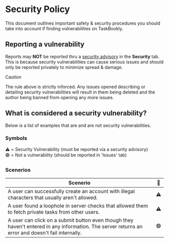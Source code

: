 # Security Policy

This document outlines important safety & security procedures you should take into account if finding vulnerabilities on TaskBookly.

## Reporting a vulnerability

Reports may **NOT** be reported thru a [security advisory](https://github.com/CodeDevelops/TaskBookly-Community/security/advisories/new) in the **Security** tab.
This is because security vulnerabilities can cause serious issues and should only be reported privately to minimize spread & damage.

> [!CAUTION]
> The rule above is strictly inforced. Any issues opened describing or detailing security vulnerabilities will result in them being deleted and the author being banned from opening any more issues.

## What is considered a security vulnerability?

Below is a list of examples that are and are not security vulnerabilities.

### Symbols
⚠️ = Security Vulnerability (must be reported via a security advisory)<br>
🟢 = Not a vulnerability (should be reported in 'Issues' tab)

### Scenerios

| Scenerio | 🔘 |
| --- | -------- |
| A user can successfully create an account with illegal characters that usually aren't allowed. | ⚠️ |
| A user found a loophole in server checks that allowed them to fetch private tasks from other users. | ⚠️ |
| A user can click on a submit button even though they haven't entered in any information. The server returns an error and doesn't fail internally. | 🟢 |
